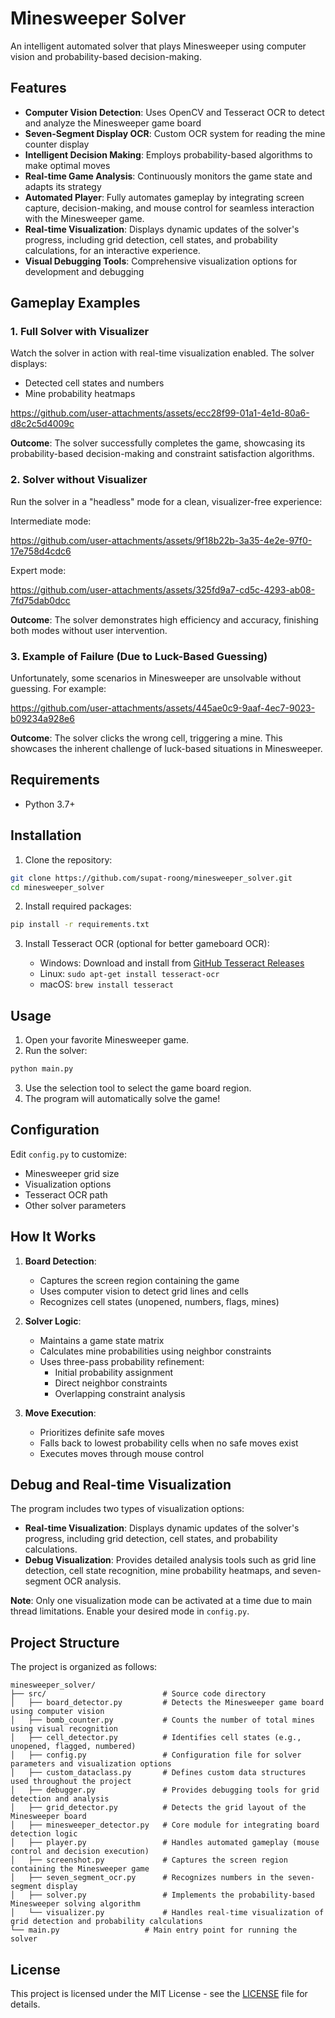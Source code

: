 # Minesweeper Solver

An intelligent automated solver that plays Minesweeper using computer vision and probability-based decision-making.

## Features

- **Computer Vision Detection**: Uses OpenCV and Tesseract OCR to detect and analyze the Minesweeper game board
- **Seven-Segment Display OCR**: Custom OCR system for reading the mine counter display
- **Intelligent Decision Making**: Employs probability-based algorithms to make optimal moves
- **Real-time Game Analysis**: Continuously monitors the game state and adapts its strategy
- **Automated Player**: Fully automates gameplay by integrating screen capture, decision-making, and mouse control for seamless interaction with the Minesweeper game.
- **Real-time Visualization**: Displays dynamic updates of the solver's progress, including grid detection, cell states, and probability calculations, for an interactive experience.
- **Visual Debugging Tools**: Comprehensive visualization options for development and debugging

## Gameplay Examples

### 1. Full Solver with Visualizer

Watch the solver in action with real-time visualization enabled. The solver displays:

- Detected cell states and numbers
- Mine probability heatmaps

https://github.com/user-attachments/assets/ecc28f99-01a1-4e1d-80a6-d8c2c5d4009c

**Outcome**: The solver successfully completes the game, showcasing its probability-based decision-making and constraint satisfaction algorithms.

### 2. Solver without Visualizer

Run the solver in a "headless" mode for a clean, visualizer-free experience:

Intermediate mode:

https://github.com/user-attachments/assets/9f18b22b-3a35-4e2e-97f0-17e758d4cdc6

Expert mode:

https://github.com/user-attachments/assets/325fd9a7-cd5c-4293-ab08-7fd75dab0dcc

**Outcome**: The solver demonstrates high efficiency and accuracy, finishing both modes without user intervention.

### 3. Example of Failure (Due to Luck-Based Guessing)

Unfortunately, some scenarios in Minesweeper are unsolvable without guessing. For example:

https://github.com/user-attachments/assets/445ae0c9-9aaf-4ec7-9023-b09234a928e6

**Outcome**: The solver clicks the wrong cell, triggering a mine. This showcases the inherent challenge of luck-based situations in Minesweeper.

## Requirements

- Python 3.7+

## Installation

1. Clone the repository:

```bash
git clone https://github.com/supat-roong/minesweeper_solver.git
cd minesweeper_solver
```

2. Install required packages:

```bash
pip install -r requirements.txt
```

3. Install Tesseract OCR (optional for better gameboard OCR):

   - Windows: Download and install from [GitHub Tesseract Releases](https://github.com/tesseract-ocr/tesseract.git)
   - Linux: `sudo apt-get install tesseract-ocr`
   - macOS: `brew install tesseract`

## Usage

1. Open your favorite Minesweeper game.
2. Run the solver:

```bash
python main.py
```

3. Use the selection tool to select the game board region.
4. The program will automatically solve the game!


## Configuration

Edit `config.py` to customize:

- Minesweeper grid size
- Visualization options
- Tesseract OCR path
- Other solver parameters

## How It Works

1. **Board Detection**:

   - Captures the screen region containing the game
   - Uses computer vision to detect grid lines and cells
   - Recognizes cell states (unopened, numbers, flags, mines)

2. **Solver Logic**:

   - Maintains a game state matrix
   - Calculates mine probabilities using neighbor constraints
   - Uses three-pass probability refinement:
     - Initial probability assignment
     - Direct neighbor constraints
     - Overlapping constraint analysis

3. **Move Execution**:

   - Prioritizes definite safe moves
   - Falls back to lowest probability cells when no safe moves exist
   - Executes moves through mouse control

## Debug and Real-time Visualization

The program includes two types of visualization options:

- **Real-time Visualization**: Displays dynamic updates of the solver's progress, including grid detection, cell states, and probability calculations.
- **Debug Visualization**: Provides detailed analysis tools such as grid line detection, cell state recognition, mine probability heatmaps, and seven-segment OCR analysis.

**Note**: Only one visualization mode can be activated at a time due to main thread limitations. Enable your desired mode in `config.py`.

## Project Structure
The project is organized as follows:

```
minesweeper_solver/
├── src/                          # Source code directory
│   ├── board_detector.py         # Detects the Minesweeper game board using computer vision
│   ├── bomb_counter.py           # Counts the number of total mines using visual recognition
│   ├── cell_detector.py          # Identifies cell states (e.g., unopened, flagged, numbered)
│   ├── config.py                 # Configuration file for solver parameters and visualization options
│   ├── custom_dataclass.py       # Defines custom data structures used throughout the project
│   ├── debugger.py               # Provides debugging tools for grid detection and analysis
│   ├── grid_detector.py          # Detects the grid layout of the Minesweeper board
│   ├── minesweeper_detector.py   # Core module for integrating board detection logic
│   ├── player.py                 # Handles automated gameplay (mouse control and decision execution)
│   ├── screenshot.py             # Captures the screen region containing the Minesweeper game
│   ├── seven_segment_ocr.py      # Recognizes numbers in the seven-segment display
│   ├── solver.py                 # Implements the probability-based Minesweeper solving algorithm
│   └── visualizer.py             # Handles real-time visualization of grid detection and probability calculations   
└── main.py                   # Main entry point for running the solver
```   

## License

This project is licensed under the MIT License - see the [LICENSE](LICENSE) file for details.

